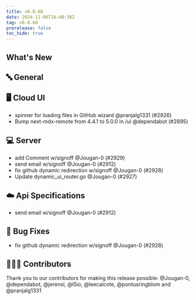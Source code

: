 ```yaml
---
title: v0.8.60
date: 2024-11-06T16:40:38Z
tag: v0.8.60
prerelease: false
toc_hide: true
---
```


## What's New
## 🔤 General
## 🖥 Cloud UI

- spinner for loading files in GitHub wizard @pranjalg1331 (#2926)
- Bump next-mdx-remote from 4.4.1 to 5.0.0 in /ui @dependabot (#2895)

## 💻 Server

- add Comment w/signoff @Jougan-0 (#2929)
- send email w/signoff @Jougan-0 (#2912)
- fix github dynamic redirection w/signoff @Jougan-0 (#2928)
- Update dynamic_ui_router.go @Jougan-0 (#2927)

## ☁️ Api Specifications

- send email w/signoff @Jougan-0 (#2912)

## 🐛 Bug Fixes

- fix github dynamic redirection w/signoff @Jougan-0 (#2928)

## 👨🏽‍💻 Contributors

Thank you to our contributors for making this release possible:
@Jougan-0, @dependabot, @jerensl, @l5io, @leecalcote, @pontusringblom and @pranjalg1331

